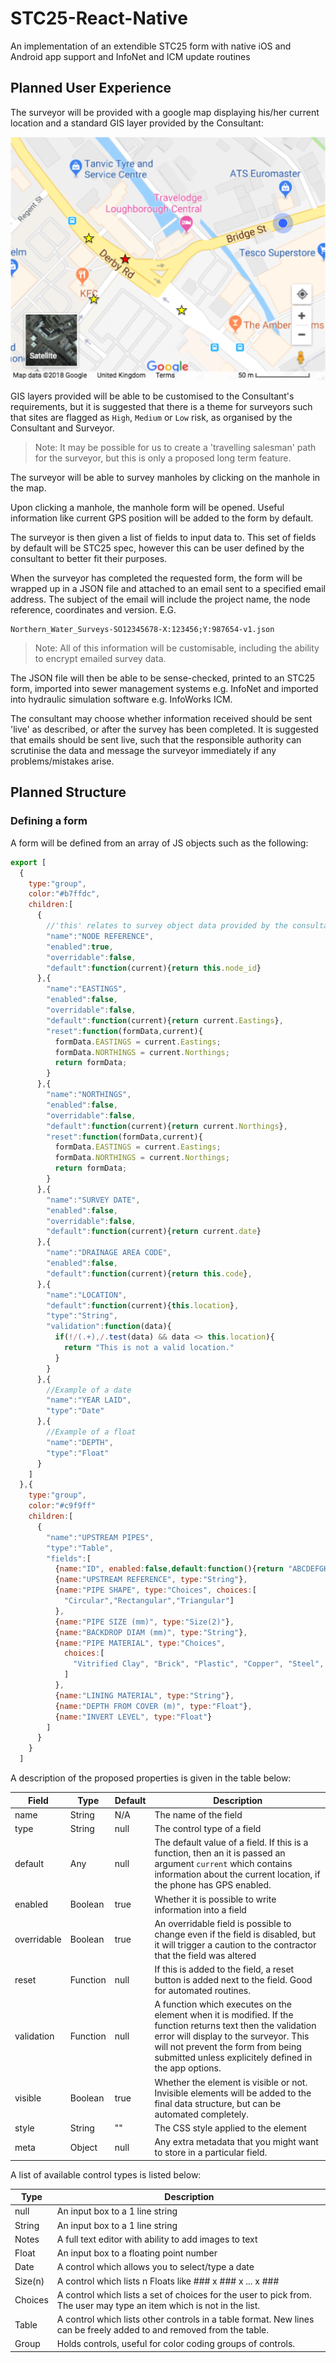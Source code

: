 # STC25-React-Native
An implementation of an extendible STC25 form with native iOS and Android app support and InfoNet and ICM update routines

## Planned User Experience

The surveyor will be provided with a google map displaying his/her current location and a standard GIS layer provided by the Consultant:

![Surveyor Location Image](./Research/Concept/Concept-Art-1.png)

GIS layers provided will be able to be customised to the Consultant's requirements, but it is suggested that there is a theme for surveyors such that sites are flagged as `High`, `Medium` or `Low` risk, as organised by the Consultant and Surveyor.

> Note: It may be possible for us to create a 'travelling salesman' path for the surveyor, but this is only a proposed long term feature. 

The surveyor will be able to survey manholes by clicking on the manhole in the map.

Upon clicking a manhole, the manhole form will be opened. Useful information like current GPS position will be added to the form by default.

The surveyor is then given a list of fields to input data to. This set of fields by default will be STC25 spec, however this can be user defined by the consultant to better fit their purposes.

When the surveyor has completed the requested form, the form will be wrapped up in a JSON file and attached to an email sent to a specified email address. The subject of the email will include the project name, the node reference, coordinates and version. E.G.

```
Northern_Water_Surveys-SO12345678-X:123456;Y:987654-v1.json
```

> Note: All of this information will be customisable, including the ability to encrypt emailed survey data.

The JSON file will then be able to be sense-checked, printed to an STC25 form, imported into sewer management systems e.g. InfoNet and imported into hydraulic simulation software e.g. InfoWorks ICM.

The consultant may choose whether information received should be sent 'live' as described, or after the survey has been completed. It is suggested that emails should be sent live, such that the responsible authority can scrutinise the data and message the surveyor immediately if any problems/mistakes arise. 

## Planned Structure

### Defining a form

A form will be defined from an array of JS objects such as the following:

```js
export [
  {
    type:"group",
    color:"#b7ffdc",
    children:[
      {
        //'this' relates to survey object data provided by the consultant.
        "name":"NODE REFERENCE",
        "enabled":true,
        "overridable":false,
        "default":function(current){return this.node_id}
      },{
        "name":"EASTINGS",
        "enabled":false,
        "overridable":false,
        "default":function(current){return current.Eastings},
        "reset":function(formData,current){
          formData.EASTINGS = current.Eastings;
          formData.NORTHINGS = current.Northings;
          return formData;
        }
      },{
        "name":"NORTHINGS",
        "enabled":false,
        "overridable":false,
        "default":function(current){return current.Northings},
        "reset":function(formData,current){
          formData.EASTINGS = current.Eastings;
          formData.NORTHINGS = current.Northings;
          return formData;
        }
      },{
        "name":"SURVEY DATE",
        "enabled":false,
        "overridable":false,
        "default":function(current){return current.date}
      },{
        "name":"DRAINAGE AREA CODE",
        "enabled":false,
        "default":function(current){return this.code},
      },{
        "name":"LOCATION",
        "default":function(current){this.location},
        "type":"String",
        "validation":function(data){
          if(!/(.+),/.test(data) && data <> this.location){
            return "This is not a valid location."
          }
        }
      },{
        //Example of a date
        "name":"YEAR LAID",
        "type":"Date"
      },{
        //Example of a float
        "name":"DEPTH",
        "type":"Float"
      }
    ]
  },{
    type:"group",
    color:"#c9f9ff"
    children:[
      {
        "name":"UPSTREAM PIPES",
        "type":"Table",
        "fields":[
          {name:"ID", enabled:false,default:function(){return "ABCDEFGHIJKLMNO"[this.rowid]}},
          {name:"UPSTREAM REFERENCE", type:"String"},
          {name:"PIPE SHAPE", type:"Choices", choices:[
            "Circular","Rectangular","Triangular"]
          },
          {name:"PIPE SIZE (mm)", type:"Size(2)"},
          {name:"BACKDROP DIAM (mm)", type:"String"},
          {name:"PIPE MATERIAL", type:"Choices",
            choices:[
              "Vitrified Clay", "Brick", "Plastic", "Copper", "Steel", "Other"
            ]
          },
          {name:"LINING MATERIAL", type:"String"},
          {name:"DEPTH FROM COVER (m)", type:"Float"},
          {name:"INVERT LEVEL", type:"Float"}
        ]
      }
    }
  ]
```

A description of the proposed properties is given in the table below:

| Field       | Type     | Default | Description 
| -----       | -------- | ------- | ----------- 
| name        | String   | N/A     | The name of the field 
| type        | String   | null    | The control type of a field 
| default     | Any      | null    | The default value of a field. If this is a function, then an it is passed an argument `current` which contains information about the current location, if the phone has GPS enabled.
| enabled     | Boolean  | true    | Whether it is possible to write information into a field
| overridable | Boolean  | true    | An overridable field is possible to change even if the field is disabled, but it will trigger a caution to the contractor that the field was altered 
| reset       | Function | null    | If this is added to the field, a reset button is added next to the field. Good for automated routines. 
| validation  | Function | null    | A function which executes on the element when it is modified. If the function returns text then the validation error will display to the surveyor. This will not prevent the form from being submitted unless explicitely defined in the app options.
| visible     | Boolean  | true    | Whether the element is visible or not. Invisible elements will be added to the final data structure, but can be automated completely.
| style       | String   | ""      | The CSS style applied to the element
| meta        | Object   | null    | Any extra metadata that you might want to store in a particular field.

A list of available control types is listed below:

| Type        | Description 
| -----       | ----------- 
| null        | An input box to a 1 line string
| String      | An input box to a 1 line string
| Notes       | A full text editor with ability to add images to text
| Float       | An input box to a floating point number
| Date        | A control which allows you to select/type a date
| Size(n)     | A control which lists n Floats like ### x ### x ... x ###
| Choices     | A control which lists a set of choices for the user to pick from. The user may type an item which is not in the list.
| Table       | A control which lists other controls in a table format. New lines can be freely added to and removed from the table.
| Group       | Holds controls, useful for color coding groups of controls.